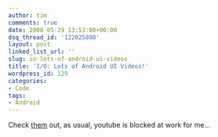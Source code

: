 ```yaml
---
author: tim
comments: true
date: 2008-05-29 13:53:00+00:00
dsq_thread_id: '122025898'
layout: post
linked_list_url: ''
slug: io-lots-of-android-ui-videos
title: 'I/O: Lots of Android UI Videos!'
wordpress_id: 129
categories:
- Code
tags:
- Android
---
```


Check [them](http://androidcommunity.com/first-live-images-of-fullscreen-android-demo-20080528/) out, as usual, youtube is blocked at work for me...

